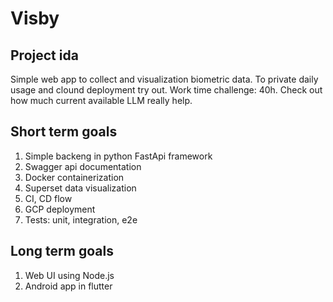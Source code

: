 # Visby

## Project ida
Simple web app to collect and visualization biometric data. To private daily usage and clound deployment try out. Work time challenge: 40h. Check out how much current available LLM really help. 

## Short term goals
1. Simple backeng in python FastApi framework
2. Swagger api documentation
3. Docker containerization
4. Superset data visualization
5. CI, CD flow
6. GCP deployment
7. Tests: unit, integration, e2e
## Long term goals
1. Web UI using Node.js
2. Android app in flutter
